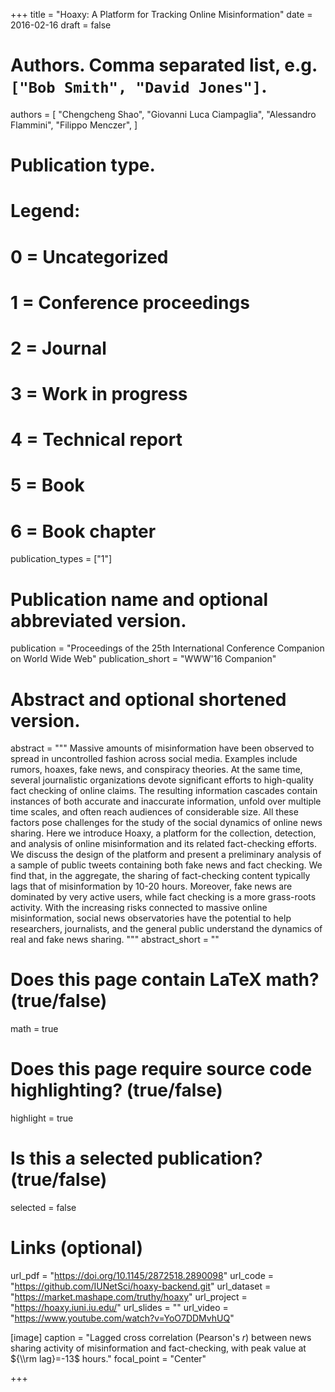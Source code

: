 +++
title = "Hoaxy: A Platform for Tracking Online Misinformation"
date = 2016-02-16
draft = false

# Authors. Comma separated list, e.g. `["Bob Smith", "David Jones"]`.
authors = [
    "Chengcheng Shao",
    "Giovanni Luca Ciampaglia",
    "Alessandro Flammini",
    "Filippo Menczer",
]

# Publication type.
# Legend:
# 0 = Uncategorized
# 1 = Conference proceedings
# 2 = Journal
# 3 = Work in progress
# 4 = Technical report
# 5 = Book
# 6 = Book chapter
publication_types = ["1"]

# Publication name and optional abbreviated version.
publication = "Proceedings of the 25th International Conference Companion on World Wide Web"
publication_short = "WWW'16 Companion"

# Abstract and optional shortened version.
abstract = """
Massive amounts of misinformation have been observed to spread in
uncontrolled fashion across social media. Examples include rumors, hoaxes,
fake news, and conspiracy theories. At the same time, several journalistic
organizations devote significant efforts to high-quality fact checking of
online claims. The resulting information cascades contain instances of both
accurate and inaccurate information, unfold over multiple time scales, and
often reach audiences of considerable size. All these factors pose
challenges for the study of the social dynamics of online news sharing.
Here we introduce Hoaxy, a platform for the collection, detection, and
analysis of online misinformation and its related fact-checking efforts. We
discuss the design of the platform and present a preliminary analysis of a
sample of public tweets containing both fake news and fact checking. We
find that, in the aggregate, the sharing of fact-checking content typically
lags that of misinformation by 10-20 hours. Moreover, fake news are
dominated by very active users, while fact checking is a more grass-roots
activity. With the increasing risks connected to massive online
misinformation, social news observatories have the potential to help
researchers, journalists, and the general public understand the dynamics of
real and fake news sharing. """
abstract_short = ""

# Does this page contain LaTeX math? (true/false)
math = true

# Does this page require source code highlighting? (true/false)
highlight = true

# Is this a selected publication? (true/false)
selected = false

# Links (optional)
url_pdf = "https://doi.org/10.1145/2872518.2890098"
url_code = "https://github.com/IUNetSci/hoaxy-backend.git"
url_dataset = "https://market.mashape.com/truthy/hoaxy"
url_project = "https://hoaxy.iuni.iu.edu/"
url_slides = ""
url_video = "https://www.youtube.com/watch?v=YoO7DDMvhUQ"

[image]
caption = "Lagged cross correlation (Pearson's $r$) between news sharing activity of misinformation and fact-checking, with peak value at ${\\rm lag}=-13$ hours."
focal_point = "Center"

+++
